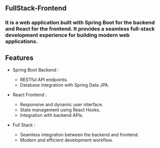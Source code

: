 ## FullStack-Frontend

### It is a web application built with Spring Boot for the backend and React for the frontend. It provides a seamless full-stack development experience for building modern web applications.


## Features
- Spring Boot Backend :
  - RESTful API endpoints.
  - Database integration with Spring Data JPA.

- React Frontend :
  - Responsive and dynamic user interface.
  - State management using React Hooks.
  - Integration with backend APIs.

- Full Stack :
  - Seamless integration between the backend and frontend.
  - Modern and efficient development workflow.
